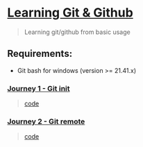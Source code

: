 # [Learning Git & Github](https://afifurrohman-id.github.io/learn-git)
> Learning git/github from basic usage

## Requirements: 
- Git bash for windows (version >= 21.41.x)

### [Journey 1 - Git init](src/1/README.md)
> [code](src/1/init.sh)

### [Journey 2 - Git remote](src/2/README.md)
> [code](src/2/git-remote.sh)
